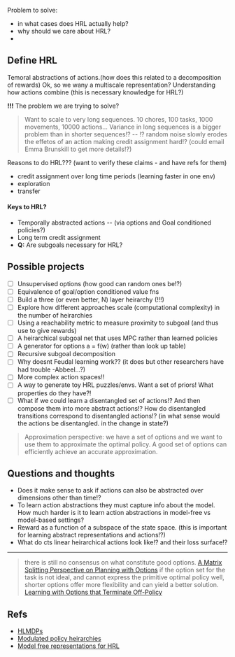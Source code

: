 Problem to solve:

- in what cases does HRL actually help?
- why should we care about HRL?
-


## Define HRL

Temoral abstractions of actions.(how does this related to a decomposition of rewards)
Ok, so we wany a multiscale representation?
Understanding how actions combine (this is necessary knowledge for HRL?)

__!!!__ The problem we are trying to solve?

> Want to scale to very long sequences. 10 chores, 100 tasks, 1000 movements, 10000 actions...
> Variance in long sequences is a bigger problem than in shorter sequences!?  -- !? random noise slowly erodes the effetos of an action making credit assignment hard!? (could email Emma Brunskill to get more details!?)


Reasons to do HRL??? (want to verify these claims - and have refs for them)

- credit assignment over long time periods (learning faster in one env)
- exploration
- transfer


#### Keys to HRL?

- Temporally abstracted actions -- (via options and Goal conditioned policies?)
- Long term credit assignment
- __Q:__ Are subgoals necessary for HRL?

## Possible projects

- [ ] Unsupervised options (how good can random ones be!?)
- [ ] Equivalence of goal/option conditioned value fns
- [ ] Build a three (or even better, N) layer heirarchy (!!!)
- [ ] Explore how different approaches scale (computational complexity) in the number of heirarchies
- [ ] Using a reachability metric to measure proximity to subgoal (and thus use to give rewards)
- [ ] A heirarchical subgoal net that uses MPC rather than learned policies
- [ ] A generator for options a = f(w) (rather than look up table)
- [ ] Recursive subgoal decomposition
- [ ] Why doesnt Feudal learning work?? (it does but other researchers have had trouble -Abbeel...?)
- [ ] More complex action spaces!!
- [ ] A way to generate toy HRL puzzles/envs. Want a set of priors! What properties do they have?!
- [ ] What if we could learn a disentangled set of actions!? And then compose them into more abstract actions!? How do disentangled transitions correspond to disentangled actions!? (in what sense would the actions be disentangled. in the change in state?)

> Approximation perspective: we have a set of options and we want to use them to approximate the optimal policy. A good set of options can efficiently achieve an accurate approximation.

## Questions and thoughts

- Does it make sense to ask if actions can also be abstracted over dimensions other than time!?
- To learn action abstractions they must capture info about the model. How much harder is it to learn action abstractions in model-free vs model-based settings?
- Reward as a function of a subspace of the state space. (this is important for learning abstract representations and actions!?)
- What do cts linear heirarchical actions look like!? and their loss surface!?

***


> there is still no consensus on what constitute good options. [A Matrix Splitting Perspective on Planning with Options](https://arxiv.org/pdf/1612.00916.pdf)
> if the option set for the task is not ideal, and cannot express the primitive optimal policy well, shorter options offer more flexibility and can yield a better solution. [Learning with Options that Terminate Off-Policy](https://arxiv.org/pdf/1711.03817.pdf)

## Refs

- [HLMDPs](https://arxiv.org/abs/1612.02757)
- [Modulated policy heirarchies](https://arxiv.org/abs/1812.00025)
- [Model free representations for HRL](https://arxiv.org/abs/1810.10096)
